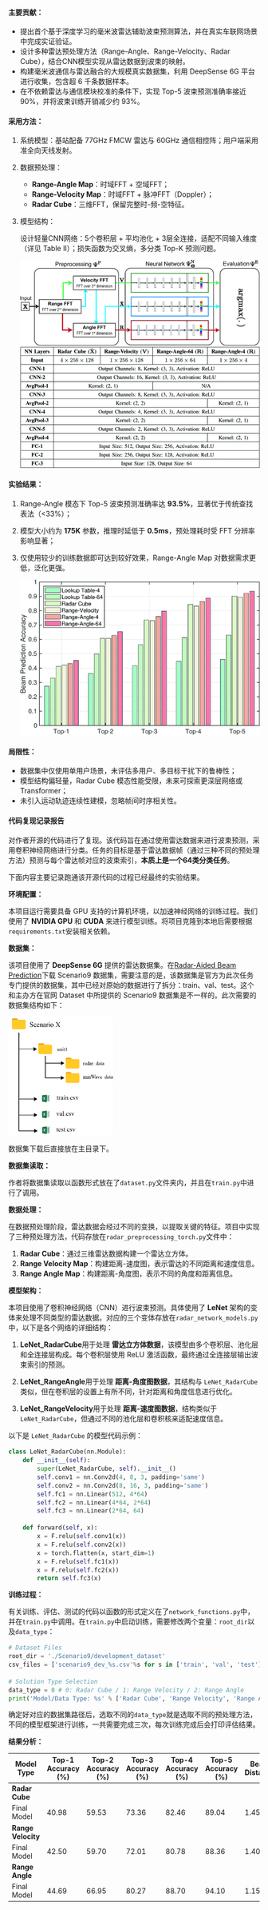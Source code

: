 #### 主要贡献：

- 提出首个基于深度学习的毫米波雷达辅助波束预测算法，并在真实车联网场景中完成实证验证。
- 设计多种雷达预处理方法（Range-Angle、Range-Velocity、Radar Cube），结合CNN模型实现从雷达数据到波束的映射。
- 构建毫米波通信与雷达融合的大规模真实数据集，利用 DeepSense 6G 平台进行收集，包含超 6 千条数据样本。
- 在不依赖雷达与通信模块校准的条件下，实现 Top-5 波束预测准确率接近 90%，并将波束训练开销减少约 93%。

#### 采用方法：

1. 系统模型：基站配备 77GHz FMCW 雷达与 60GHz 通信相控阵；用户端采用准全向天线发射。

2. 数据预处理：

   - <strong>Range-Angle Map</strong>：时域FFT + 空域FFT；
   - <strong>Range-Velocity Map</strong>：时域FFT + 脉冲FFT（Doppler）；
   - <strong>Radar Cube</strong>：三维FFT，保留完整时-频-空特征。

3. 模型结构：

   设计轻量CNN网络：5个卷积层 + 平均池化 + 3层全连接，适配不同输入维度（详见 Table II）；损失函数为交叉熵，多分类 Top-K 预测问题。

   <img src="./img/3_1.gif" style="zoom:80%;" />

   <img src="./img/3_2.gif" style="zoom:80%;" />

#### 实验结果：

1. Range-Angle 模态下 Top-5 波束预测准确率达 <strong>93.5%</strong>，显著优于传统查找表法（<33%）；

2. 模型大小约为 <strong>175K</strong> 参数，推理时延低于 <strong>0.5ms</strong>，预处理耗时受 FFT 分辨率影响显著；

3. 仅使用较少的训练数据即可达到较好效果，Range-Angle Map 对数据需求更低，泛化更强。

   <img src="./img/3_3.gif" style="zoom:80%;" />

#### 局限性：

- 数据集中仅使用单用户场景，未评估多用户、多目标干扰下的鲁棒性；
- 模型结构偏轻量，Radar Cube 模态性能受限，未来可探索更深层网络或 Transformer；
- 未引入运动轨迹连续性建模，忽略帧间时序相关性。

#### 代码复现记录报告

对作者开源的代码进行了复现。该代码旨在通过使用雷达数据来进行波束预测，采用卷积神经网络进行分类。任务的目标是基于雷达数据帧（通过三种不同的预处理方法）预测与每个雷达帧对应的波束索引，**本质上是一个64类分类任务**。

下面内容主要记录跑通该开源代码的过程已经最终的实验结果。

**环境配置：**

本项目运行需要具备 GPU 支持的计算机环境，以加速神经网络的训练过程。我们使用了 **NVIDIA GPU** 和 **CUDA** 来进行模型训练。将项目克隆到本地后需要根据`requirements.txt`安装相关依赖。

**数据集：**

该项目使用了 **DeepSense 6G** 提供的雷达数据集。在[Radar-Aided Beam Prediction](https://www.deepsense6g.net/radar-aided-beam-prediction/)下载 Scenario9 数据集，需要注意的是，该数据集是官方为此次任务专门提供的数据集，其中已经对原始的数据进行了拆分：train、val、test。这个和主办方在官网 Dataset 中所提供的 Scenario9 数据集是不一样的。此次需要的数据集结构如下：

<img src="./img/3_4.png" style="zoom: 33%;" />

数据集下载后直接放在主目录下。

**数据集读取：**

作者将数据集读取以函数形式放在了`dataset.py`文件夹内，并且在`train.py`中进行了调用。

**数据处理：**

在数据预处理阶段，雷达数据会经过不同的变换，以提取关键的特征。项目中实现了三种预处理方法，代码存放在`radar_preprocessing_torch.py`文件中：

1. **Radar Cube**：通过三维雷达数据构建一个雷达立方体。
2. **Range Velocity Map**：构建距离-速度图，表示雷达的不同距离和速度信息。
3. **Range Angle Map**：构建距离-角度图，表示不同的角度和距离信息。

**模型架构：**

本项目使用了卷积神经网络（CNN）进行波束预测。具体使用了 **LeNet** 架构的变体来处理不同类型的雷达数据。对应的三个变体存放在`radar_network_models.py`中，以下是各个网络的详细结构：

1. **LeNet_RadarCube**用于处理 **雷达立方体数据**，该模型由多个卷积层、池化层和全连接层构成。每个卷积层使用 ReLU 激活函数，最终通过全连接层输出波束索引的预测。

2. **LeNet_RangeAngle**用于处理 **距离-角度图数据**，其结构与 `LeNet_RadarCube` 类似，但在卷积层的设置上有所不同，针对距离和角度信息进行优化。

3. **LeNet_RangeVelocity**用于处理 **距离-速度图数据**，结构类似于 `LeNet_RadarCube`，但通过不同的池化层和卷积核来适配速度信息。

以下是 `LeNet_RadarCube` 的模型代码示例：

```python
class LeNet_RadarCube(nn.Module):
    def __init__(self):
        super(LeNet_RadarCube, self).__init__()
        self.conv1 = nn.Conv2d(4, 8, 3, padding='same')
        self.conv2 = nn.Conv2d(8, 16, 3, padding='same')
        self.fc1 = nn.Linear(512, 4*64)
        self.fc2 = nn.Linear(4*64, 2*64)
        self.fc3 = nn.Linear(2*64, 64)

    def forward(self, x):
        x = F.relu(self.conv1(x))
        x = F.relu(self.conv2(x))
        x = torch.flatten(x, start_dim=1)
        x = F.relu(self.fc1(x))
        x = F.relu(self.fc2(x))
        return self.fc3(x)
```

**训练过程：**

有关训练、评估、测试的代码以函数的形式定义在了`network_functions.py`中，并在`train.py`中调用。在`train.py`中启动训练，需要修改两个变量：`root_dir`以及`data_type`：

```python
# Dataset Files
root_dir = './Scenario9/development_dataset'
csv_files = ['scenario9_dev_%s.csv'%s for s in ['train', 'val', 'test']]

# Solution Type Selection
data_type = 0 # 0: Radar Cube / 1: Range Velocity / 2: Range Angle
print('Model/Data Type: %s' % ['Radar Cube', 'Range Velocity', 'Range Angle'][data_type])
```

确定好对应的数据集路径后，选取不同的`data_type`就是选取不同的预处理方法，不同的模型框架进行训练，一共需要完成三次，每次训练完成后会打印评估结果。

**结果分析：**

| **Model Type**     | **Top-1 Accuracy (%)** | **Top-2 Accuracy (%)** | **Top-3 Accuracy (%)** | **Top-4 Accuracy (%)** | **Top-5 Accuracy (%)** | **Beam Distance** |
| ------------------ | ---------------------- | ---------------------- | ---------------------- | ---------------------- | ---------------------- | ----------------- |
| **Radar Cube**     |                        |                        |                        |                        |                        |                   |
| Final Model        | 40.98                  | 59.53                  | 73.36                  | 82.46                  | 89.04                  | 1.45              |
| **Range Velocity** |                        |                        |                        |                        |                        |                   |
| Final Model        | 42.50                  | 59.70                  | 72.01                  | 80.78                  | 88.36                  | 1.40              |
| **Range Angle**    |                        |                        |                        |                        |                        |                   |
| Final Model        | 44.69                  | 66.95                  | 80.27                  | 88.70                  | 94.10                  | 1.15              |